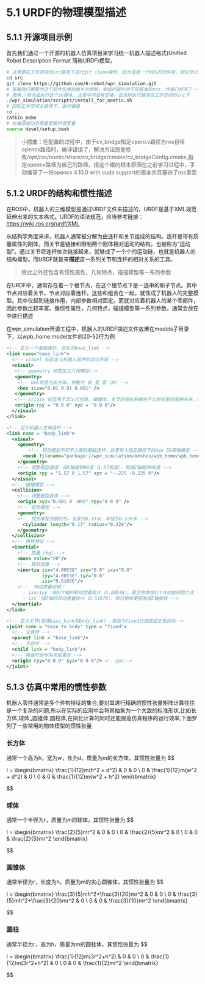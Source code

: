 # 5.1 URDF的物理模型描述

## 5.1.1 开源项目示例

首先我们通过一个开源的机器人仿真项目来学习统一机器人描述格式(Unified Robot Description Format 简称URDF)模型。
```bash
# 注意要在工作空间的src路径下进行git clone操作，因为这是一个ROS的软件包，假设你已经在一个工作空间中了
cd src
git clone https://github.com/6-robot/wpr_simulation.git
# 接着我们需要为这个软件包添加相关的依赖，幸运的是针对不同版本的ros，作者已经写了一个sh脚本来添加相关的依赖
# 使用./命令去执行这个sh脚本，注意中间没有空格，且当前执行路径在工作空间的src下
./wpr_simulation/scripts/install_for_noetic.sh 
# 回到工作空间主路径下，进行编译
cd ..
catkin_make
# 在编译成功后需要更新环境变量
source devel/setup.bash
```
> 小插曲：在配置的过程中，由于cv_bridge指定opencv路径为ros自带opencv路径时，编译错误了，解决方法则是修改/opt/ros/noetic/share/cv_bridge/cmake/cv_bridgeConfig.cmake,指定opencv路径为自己的路径。报这个错的根本原因在之前学习过程中，手动编译了一份opencv 4.10.0 with cuda support的版本并且塞进了ros里面

## 5.1.2 URDF的结构和惯性描述

在ROS中，机器人的三维模型是通过URDF文件来描述的，URDF是基于XML规范延伸出来的文本格式。URDF的语法规范，应当参考链接：https://wiki.ros.org/urdf/XML

从结构学角度来讲，机器人通常被分解为由连杆和关节组成的结构。连杆是带有质量属性的刚体，而关节是链接和限制两个刚体相对运动的结构，也被称为“运动副”。通过关节将连杆依次链接起来，就够成了一个个的运动链，也就是机器人的结构模型。而URDF就是来**描述**这一系列关节和连杆的相对关系的工具。
> 除此之外还包含有惯性属性，几何特点，碰撞模型等一系列参数

在URDF中，通常存在着一个<root>根节点，在这个根节点下是一连串的<joint>和<link>子节点。其中<joint>节点对应着关节，<link>节点对应着连杆。这些<joint>和<link>组合在一起，就性成了机器人的完整模型。其中<joint>仅起到链接作用，内部参数相对固定。而<link>就对应着机器人的某个零部件，因此参数比较丰富。像惯性属性，几何特点，碰撞模型等一系列参数，通常会放在<link>中进行描述

在wpr_simulation开源工程中，机器人的URDF描述文件放置在models子目录下，以wpb_home.model文件的20-52行为例
```xml
<!-- 定义一个基础连杆，命名为base_link -->
<link name="base_link">
  <!-- visual 标签定义机器人部件的显示外观 -->
  <visual>
   <!-- geometry 标签定义几何模型-->
   <geometry>
    <!-- box标签为长方体，参数为 长 宽 高（米）-->
    <box size="0.01 0.01 0.001" />
   </geometry>
   <!-- origin 标签用于定义几何体、碰撞体、关节的坐标系相对于父坐标系的变换关系，rpy为绕父坐标系X、Y、Z轴的旋转角度（单位为弧度），xyz为沿父坐标系X、Y、Z轴的平移量（单位为米） -->
   <origin rpy = "0 0 0" xyz = "0 0 0"/>
  </visual>
</link>

<!-- 定义机器人主体连杆 -->
<link name = "body_link">
  <visual>
    <geometry>
        <!-- 视觉模型不同于上面的基础连杆，这里导入指定路径下的dae 3D网格模型 -->
      <mesh filename="package://wpr_simulation/meshes/wpb_home/wpb_home_std.dae" scale="1 1 1"/>
    </geometry>
    <!-- 调整模型姿态：绕X轴旋转90度（1.57弧度），再绕Z轴旋转90度 -->
    <origin rpy = "1.57 0 1.57" xyz = "-.225 -0.225 0"/>
  </visual>
  <!-- 碰撞模型 -->
  <collision>
    <!-- 调整模型姿态 -->
    <origin xyz="0.001 0 .065" rpy="0 0 0" />
    <!-- 视觉模型 -->
    <geometry>
    <!-- 视觉模型为圆柱形，长度为0.13米，半径为0.226米 -->
      <cylinder length="0.13" radius="0.226"/>
    </geometry>
  </collision>
  <!-- 惯性特征 -->
  <inertial>
    <!-- 质量 (kg) -->
    <mass value="20"/>
    <!-- 转动惯量 -->
    <inertia ixx="4.00538" ixy="0.0" ixz="0.0" 
             iyy="4.00538" iyz="0.0" 
             izz="0.51076"/>
    <!--  转动惯量说明：
      - ixx/iyy：绕X/Y轴的转动惯量较大（4.00538），表示物体在X/Y方向旋转阻力大
      - izz：绕Z轴的转动惯量较小（0.51076），表示物体更容易绕Z轴旋转 -->
  </inertial>
</link>

<!-- 定义关节(链接base_kink和body_link) ,类型为fixed也就是固定无运动-->
<joint name = "base_to_body" type = "fixed">
  <!-- 父连杆 -->
  <parent link = "base_link"/>
  <!-- 子连杆 -->
  <child link = "body_link"/>
  <!-- 两连杆坐标系完全重合 -->
  <origin rpy="0 0 0" xyz="0 0 0"/> <!--pos-->
</joint>

```

## 5.1.3 仿真中常用的惯性参数
机器人零件通常是多个异构特征的集合,要对其进行精确的惯性张量矩阵计算往往是一个复杂的问题,所以在实际的应用中会将其抽象为一个大致的标准形状,比如长方体,球体,,圆锥体,圆柱体,在简化计算的同时还能提高仿真程序的运行效率,下面罗列了一些常用的物体模型的惯性张量

### 长方体
通常一个高为h，宽为w，长为d，质量为m的长方体，其惯性张量为
$$

I = \begin{bmatrix}
\frac{1}{12}m(h^2 + d^2) & 0 & 0 \\
0 & \frac{1}{12}m(w^2 + d^2) & 0 \\
0 & 0 & \frac{1}{12}m(w^2 + h^2)
\end{bmatrix}

$$

### 球体
通常一个半径为r，质量为m的球体，其惯性张量为
$$

I = \begin{bmatrix}
\frac{2}{5}mr^2 & 0 & 0 \\
0 & \frac{2}{5}mr^2 & 0 \\
0 & 0 & \frac{2}{5}mr^2
\end{bmatrix}

$$

### 圆锥体
通常半径为r，长度为h，质量为m的实心圆锥体，其惯性张量为
$$

I = \begin{bmatrix}
\frac{3}{5}mh^2+\frac{3}{20}mr^2 & 0 & 0 \\
0 & \frac{3}{5}mh^2+\frac{3}{20}mr^2 & 0 \\
0 & 0 & \frac{3}{10}mr^2
\end{bmatrix}

$$

### 圆柱
通常半径为r，高为h，质量为m的圆柱体，其惯性张量为
$$

I = \begin{bmatrix}
\frac{1}{12}m(3r^2+h^2) & 0 & 0 \\
0 & \frac{1}{12}m(3r^2+h^2) & 0 \\
0 & 0 & \frac{1}{2}mr^2
\end{bmatrix}

$$